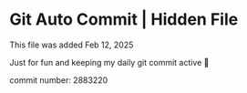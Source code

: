 # Git Auto Commit | Hidden File

This file was added Feb 12, 2025

Just for fun and keeping my daily git commit active 🤪

commit number: 2883220
